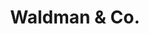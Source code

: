 --- 
layout: blog.ejs
title: Waldman & Co.
subTitle: web, mobile & interactive
contactText: Contact Us
---